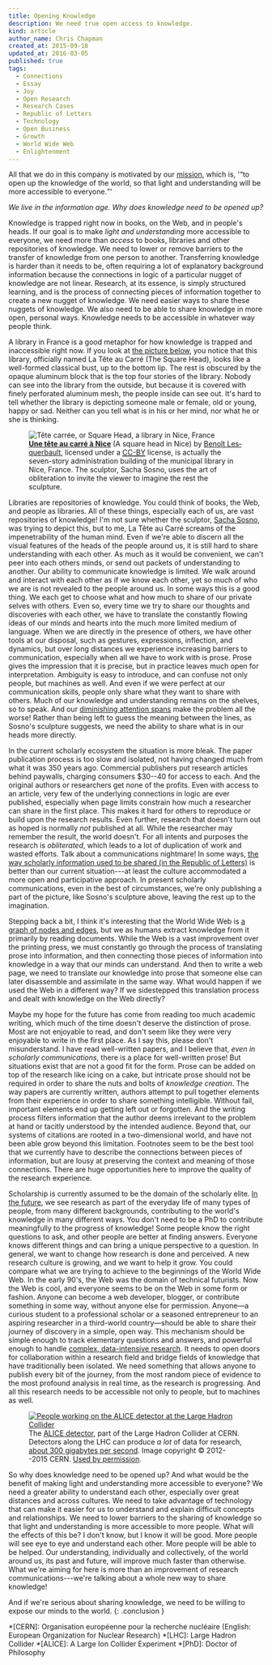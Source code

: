 ```yaml
---
title: Opening Knowledge
description: We need true open access to knowledge.
kind: article
author_name: Chris Chapman
created_at: 2015-09-18
updated_at: 2016-03-05
published: true
tags:
  - Connections
  - Essay
  - Joy
  - Open Research
  - Research Cases
  - Republic of Letters
  - Technology
  - Open Business
  - Growth
  - World Wide Web
  - Enlightenment
---
```


All that we do in this company is motivated by our [mission], which is, '<q
cite="/company/#sec:mission">to open up the knowledge of the world, so that
light and understanding will be more accessible to everyone.</q>'

_We live in the information age. Why does knowledge need to be opened up?_

Knowledge is trapped right now in books, on the Web, and in people's heads. If
our goal is to make _light and understanding_ more accessible to everyone, we
need more than _access_ to books, libraries and other repositories of
knowledge.  We need to lower or remove barriers to the transfer of knowledge
from one person to another. Transferring knowledge is harder than it needs to
be, often requiring a lot of explanatory background information because the
connections in logic of a particular nugget of knowledge are not linear.
Research, at its essence, is simply structured learning, and is the process of
connecting pieces of information together to create a new nugget of knowledge.
We need easier ways to share these nuggets of knowledge. We also need to be
able to share knowledge in more open, personal ways. Knowledge needs to be
accessible in whatever way people think.

<!--MORE-->

A library in France is a good metaphor for how knowledge is trapped and
inaccessible right now. If you look at <a href="#fig:squarehead">the picture
below</a>, you notice that this library, officially named <span lang="fr">La
Tête au Carré</span> (The Square Head), looks like a well-formed classical
bust, up to the bottom lip. The rest is obscured by the opaque aluminum block
that is the top four stories of the library. Nobody can see into the library
from the outside, but because it is covered with finely perforated aluminum
mesh, the people inside can see out. It's hard to tell whether the library is
depicting someone male or female, old or young, happy or sad. Neither can you
tell what is in his or her mind, nor what he or she is thinking.

<figure id="fig:squarehead" class="img" property="schema:image" resource="#squarehead" typeof="schema:ImageObject">
  <link property="schema:representativeOfPage" resource="schema:True"/>
  <img property="schema:contentUrl" src="square_head.jpg" class="static" alt="Tête carrée, or Square Head, a library in Nice, France" />
  <figcaption property="schema:caption"><a href="https://www.flickr.com/photos/14382098@N03/4300141401/" lang="fr" title="Une tête au carré à Nice on Flickr"><b>Une tête au carré à Nice</b></a> (A square head in Nice) by <a lang="fr" property="cc:attributionName" rel="cc:attributionURL" href="https://www.flickr.com/photos/14382098@N03/">Benoît Lesquerbault</a>, licensed under a <a rel="cc:license" href="https://creativecommons.org/licenses/by/2.0/"><abbr title="Creative Commons Attribution 2.0 Generic">CC-BY</abbr></a> license, is actually the seven-story administration building of the municipal library in <span property="schema:contentLocation">Nice, France</span>. The sculptor, Sacha Sosno, uses the art of obliteration to invite the viewer to imagine the rest the sculpture. <span class="icon-cc"></span><span class="icon-cc-by"></span></figcaption>
</figure>

Libraries are repositories of knowledge. You could think of books, the Web, and
people as libraries. All of these things, especially each of us, are vast
repositories of knowledge! I'm not sure whether the sculptor, <a
href="http://www.sosno.com/">Sacha Sosno</a>, was trying to depict this, but to
me, <span lang="fr">La Tête au Carré</span> screams of the impenetrability of
the human mind. Even if we're able to discern all the visual features of the
heads of the people around us, it is still hard to share understanding with
each other. As much as it would be convenient, we can't peer into each others
minds, or send out packets of understanding to another. Our ability to
communicate knowledge is limited. We walk around and interact with each other
as if we know each other, yet so much of who we are is not revealed to the
people around us. In some ways this is a good thing. We each get to choose what
and how much to share of our private selves with others. Even so, every time we
try to share our thoughts and discoveries with each other, we have to translate
the constantly flowing ideas of our minds and hearts into the much more limited
medium of language. When we are directly in the presence of others, we have
other tools at our disposal, such as gestures, expressions, inflection, and
dynamics, but over long distances we experience increasing barriers to
communication, especially when all we have to work with is prose. Prose gives
the impression that it is precise, but in practice leaves much open for
interpretation. Ambiguity is easy to introduce, and can confuse not only
people, but machines as well. And even if we were perfect at our communication
skills, people only share what they want to share with others. Much of our
knowledge and understanding remains on the shelves, so to speak. And our
[diminishing attention spans] make the problem all the worse! Rather than being
left to guess the meaning between the lines, as Sosno's sculpture suggests, we
need the ability to share what is in our heads more directly.

In the current scholarly ecosystem the situation is more bleak. The paper
publication process is too slow and isolated, not having changed much from what
it was <span class="oldstyle">350</span> years ago. Commercial publishers put
research articles behind paywalls, charging consumers <span
class="oldstyle">$30--40</span> for access to each. And the original authors or
researchers get none of the profits. Even with access to an article, very few
of the underlying connections in logic are ever published, especially when page
limits constrain how much a researcher can share in the first place. This makes
it hard for others to reproduce or build upon the research results. Even
further, research that doesn't turn out as hoped is normally _not_ published at
all. While the researcher may remember the result, the world doesn't. For all
intents and purposes the research is _obliterated_, which leads to a lot of
duplication of work and wasted efforts. Talk about a communications nightmare!
In some ways, [the way scholarly information used to be shared (in the Republic
of Letters)][Republic of Letters] is better than our current situation---at
least the culture accommodated a more open and participative approach. In
present scholarly communications, even in the best of circumstances, we're only
publishing a part of the picture, like Sosno's sculpture above, leaving the
rest up to the imagination.

Stepping back a bit, I think it's interesting that the World Wide Web is [a
graph of nodes and edges][graph], but we as humans extract knowledge from it
primarily by reading documents. While the Web is a vast improvement over the
printing press, we must constantly go through the process of translating prose
into information, and then connecting those pieces of information into
knowledge in a way that our minds can understand. And then to write a web page,
we need to translate our knowledge into prose that someone else can later
disassemble and assimilate in the same way. What would happen if we used the
Web in a different way? If we sidestepped this translation process and dealt
with knowledge on the Web directly?

Maybe my hope for the future has come from reading too much academic writing,
which much of the time doesn't deserve the distinction of prose. Most are not
enjoyable to read, and don't seem like they were very enjoyable to write in the
first place. As I say this, please don't misunderstand. I have read
well-written papers, and I believe that, _even in scholarly communications_,
there is a place for well-written prose! But situations exist that are not a
good fit for the form. Prose can be added on top of the research like icing on
a cake, but intricate prose should not be required in order to share the nuts
and bolts of _knowledge creation_. The way papers are currently written,
authors attempt to pull together elements from their experience in order to
share something intelligible. Without fail, important elements end up getting
left out or forgotten. And the writing process filters information that the
author deems irrelevant to the problem at hand or tacitly understood by the
intended audience. Beyond that, our systems of citations are rooted in a
two-dimensional world, and have not been able grow beyond this limitation.
Footnotes seem to be the best tool that we currently have to describe the
connections between pieces of information, but are lousy at preserving the
context and meaning of those connections. There are huge opportunities here to
improve the quality of the research experience.

Scholarship is currently assumed to be the domain of the scholarly elite. [In
the future], we see research as part of the everyday life of many types of
people, from many different backgrounds, contributing to the world's knowledge
in many different ways. You don't need to be a PhD to contribute meaningfully
to the progress of knowledge! Some people know the right questions to ask, and
other people are better at finding answers. Everyone knows different things and
can bring a unique perspective to a question. In general, we want to change how
research is done and perceived. A new research culture is growing, and we want
to help it grow. You could compare what we are trying to achieve to the
beginnings of the World Wide Web. In the early <span
class="oldstyle">90</span>'s, the Web was the domain of technical futurists.
Now the Web is cool, and everyone seems to be on the Web in some form or
fashion. Anyone can become a web developer, blogger, or contribute something in
some way, without anyone else for permission. Anyone—a curious student to a
professional scholar or a seasoned entrepreneur to an aspiring researcher in a
third-world country—should be able to share their journey of discovery in a
simple, open way. This mechanism should be simple enough to track elementary
questions and answers, and powerful enough to handle <a
href="#fig:alice">complex, data-intensive research</a>. It needs to open doors
for collaboration within a research field and bridge fields of knowledge that
have traditionally been isolated. We need something that allows anyone to
publish every bit of the journey, from the most random piece of evidence to the
most profound analysis in real time, as the research is progressing. And all
this research needs to be accessible not only to people, but to machines as
well.

<figure id="fig:alice" class="img" property="schema:image" resource="#alice" typeof="schema:ImageObject">
  <a property="schema:contentUrl" href="LRsaba_CERN_0212_00676.jpg" title="Click for maximum coolness"><img property="schema:thumbnail" src="LHR_alice.jpg" class="static" alt="People working on the ALICE detector at the Large Hadron Collider" /></a>
  <figcaption property="schema:caption">The <a href="http://cds.cern.ch/record/1436153"><abbr>ALICE</abbr> detector</a>, part of the Large Hadron Collider at <span property="schema:contentLocation">CERN</span>. Detectors along the LHC can produce <em>a lot</em> of data for research, <a href="https://en.wikipedia.org/wiki/Worldwide_LHC_Computing_Grid" title= "Worldwide LHC Computing Grid on Wikipedia">about <span class="oldstyle">300</span> gigabytes per second</a>. Image copyright <span class="oldstyle">© <span property="schema:copyrightYear">2012</span>--2015</span> <span property="schema:copyrightHolder" resource="http://home.web.cern.ch/">CERN</span>. <a href="http://copyright.cern.ch" rel="schema:publishingPrinciples">Used by permission</a>.</figcaption>
</figure>

So why does knowledge need to be opened up? And what would be the benefit of
making light and understanding more accessible to everyone? We need a greater
ability to understand each other, especially over great distances and across
cultures. We need to take advantage of technology that can make it easier for
us to understand and explain difficult concepts and relationships. We need to
lower barriers to the sharing of knowledge so that light and understanding is
more accessible to more people. What will the effects of this be? I don't know,
but I know it will be good. More people will see eye to eye and understand each
other. More people will be able to be helped. Our understanding, individually
and collectively, of the world around us, its past and future, will improve
much faster than otherwise. What we're aiming for here is more than an
improvement of research communications---we're talking about a whole new way to
share knowledge!

And if we're serious about sharing knowledge, we need to be willing to expose
our minds to the world.
{: .conclusion }

[mission]: </company/#sec:mission> "Pentandra → Our Mission"
[our mission a couple years ago]: </blog/a-more-focused-mission/> "Pentandra → A More Focused Mission"
[graph]: <https://en.wikipedia.org/wiki/Graph_(mathematics)> "Graph on Wikipedia"
[diminishing attention spans]: <http://www.theguardian.com/media-network/media-network-blog/2012/mar/19/attention-span-internet-consumer> "Say it quick, say it well – the attention span of a modern internet consumer (on theguardian)"
[Republic of Letters]: </blog/introducing-research-cases/> "Pentandra → Introducing Research Cases"
[In the future]: </research/#sec:future> "Pentandra → The Future of Research"
*[CERN]: Organisation européenne pour la recherche nucléaire (English: European Organization for Nuclear Research)
*[LHC]: Large Hadron Collider
*[ALICE]: A Large Ion Collider Experiment
*[PhD]: Doctor of Philosophy
